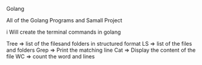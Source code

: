Golang

All of the Golang Programs and Samall Project 

i Will create the terminal commands in golang

Tree  =>  list of the filesand folders in structured format
LS    =>  list of the files and folders
Grep  =>  Print the matching line
Cat   =>  Display the content of the file
WC    =>  count the word and lines
